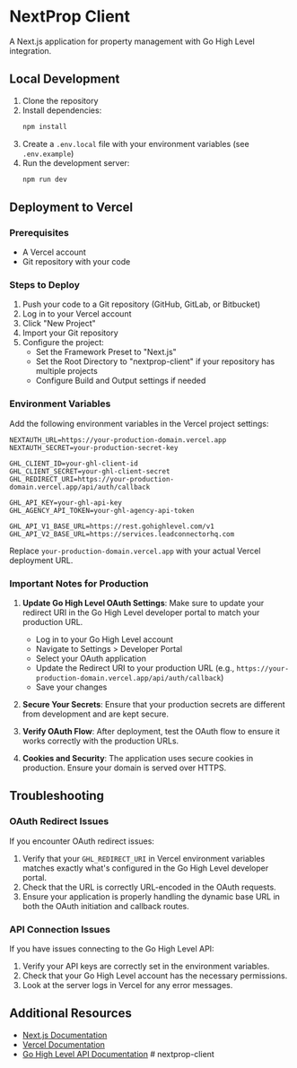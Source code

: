 # NextProp Client

A Next.js application for property management with Go High Level integration.

## Local Development

1. Clone the repository
2. Install dependencies:
   ```bash
   npm install
   ```
3. Create a `.env.local` file with your environment variables (see `.env.example`)
4. Run the development server:
   ```bash
   npm run dev
   ```

## Deployment to Vercel

### Prerequisites

- A Vercel account
- Git repository with your code

### Steps to Deploy

1. Push your code to a Git repository (GitHub, GitLab, or Bitbucket)
2. Log in to your Vercel account
3. Click "New Project"
4. Import your Git repository
5. Configure the project:
   - Set the Framework Preset to "Next.js"
   - Set the Root Directory to "nextprop-client" if your repository has multiple projects
   - Configure Build and Output settings if needed

### Environment Variables

Add the following environment variables in the Vercel project settings:

```
NEXTAUTH_URL=https://your-production-domain.vercel.app
NEXTAUTH_SECRET=your-production-secret-key

GHL_CLIENT_ID=your-ghl-client-id
GHL_CLIENT_SECRET=your-ghl-client-secret
GHL_REDIRECT_URI=https://your-production-domain.vercel.app/api/auth/callback

GHL_API_KEY=your-ghl-api-key
GHL_AGENCY_API_TOKEN=your-ghl-agency-api-token

GHL_API_V1_BASE_URL=https://rest.gohighlevel.com/v1
GHL_API_V2_BASE_URL=https://services.leadconnectorhq.com
```

Replace `your-production-domain.vercel.app` with your actual Vercel deployment URL.

### Important Notes for Production

1. **Update Go High Level OAuth Settings**: Make sure to update your redirect URI in the Go High Level developer portal to match your production URL.
   - Log in to your Go High Level account
   - Navigate to Settings > Developer Portal
   - Select your OAuth application
   - Update the Redirect URI to your production URL (e.g., `https://your-production-domain.vercel.app/api/auth/callback`)
   - Save your changes

2. **Secure Your Secrets**: Ensure that your production secrets are different from development and are kept secure.

3. **Verify OAuth Flow**: After deployment, test the OAuth flow to ensure it works correctly with the production URLs.

4. **Cookies and Security**: The application uses secure cookies in production. Ensure your domain is served over HTTPS.

## Troubleshooting

### OAuth Redirect Issues

If you encounter OAuth redirect issues:

1. Verify that your `GHL_REDIRECT_URI` in Vercel environment variables matches exactly what's configured in the Go High Level developer portal.
2. Check that the URL is correctly URL-encoded in the OAuth requests.
3. Ensure your application is properly handling the dynamic base URL in both the OAuth initiation and callback routes.

### API Connection Issues

If you have issues connecting to the Go High Level API:

1. Verify your API keys are correctly set in the environment variables.
2. Check that your Go High Level account has the necessary permissions.
3. Look at the server logs in Vercel for any error messages.

## Additional Resources

- [Next.js Documentation](https://nextjs.org/docs)
- [Vercel Documentation](https://vercel.com/docs)
- [Go High Level API Documentation](https://highlevel.stoplight.io/docs/integrations/) # nextprop-client

